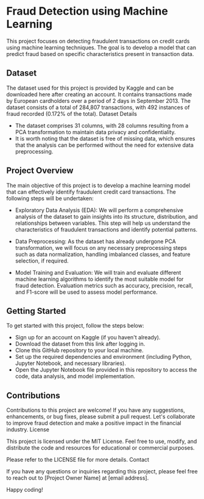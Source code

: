 # Fraud Detection using Machine Learning

This project focuses on detecting fraudulent transactions on credit cards using machine learning techniques. The goal is to develop a model that can predict fraud based on specific characteristics present in transaction data.

## Dataset

The dataset used for this project is provided by Kaggle and can be downloaded here after creating an account. It contains transactions made by European cardholders over a period of 2 days in September 2013. The dataset consists of a total of 284,807 transactions, with 492 instances of fraud recorded (0.172% of the total).
Dataset Details

* The dataset comprises 31 columns, with 28 columns resulting from a PCA transformation to maintain data privacy and confidentiality.
* It is worth noting that the dataset is free of missing data, which ensures that the analysis can be performed without the need for extensive data preprocessing.

## Project Overview

The main objective of this project is to develop a machine learning model that can effectively identify fraudulent credit card transactions. The following steps will be undertaken:

* Exploratory Data Analysis (EDA): We will perform a comprehensive analysis of the dataset to gain insights into its structure, distribution, and relationships between variables. This step will help us understand the characteristics of fraudulent transactions and identify potential patterns.

* Data Preprocessing: As the dataset has already undergone PCA transformation, we will focus on any necessary preprocessing steps such as data normalization, handling imbalanced classes, and feature selection, if required.

* Model Training and Evaluation: We will train and evaluate different machine learning algorithms to identify the most suitable model for fraud detection. Evaluation metrics such as accuracy, precision, recall, and F1-score will be used to assess model performance.

## Getting Started

To get started with this project, follow the steps below:

* Sign up for an account on Kaggle (if you haven't already).
* Download the dataset from this link after logging in.
* Clone this GitHub repository to your local machine.
* Set up the required dependencies and environment (including Python, Jupyter Notebook, and necessary libraries).
* Open the Jupyter Notebook file provided in this repository to access the code, data analysis, and model implementation.

## Contributions

Contributions to this project are welcome! If you have any suggestions, enhancements, or bug fixes, please submit a pull request. Let's collaborate to improve fraud detection and make a positive impact in the financial industry.
License

This project is licensed under the MIT License. Feel free to use, modify, and distribute the code and resources for educational or commercial purposes.

Please refer to the LICENSE file for more details.
Contact

If you have any questions or inquiries regarding this project, please feel free to reach out to [Project Owner Name] at [email address].

Happy coding!